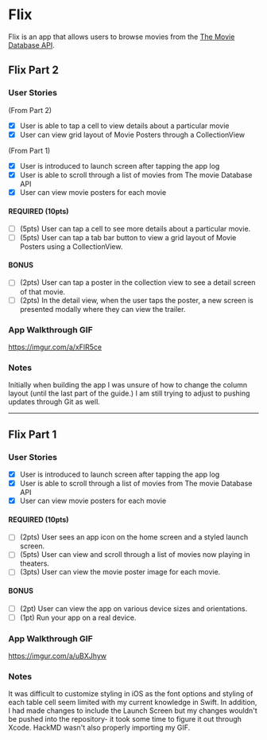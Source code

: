 # Flix

Flix is an app that allows users to browse movies from the [The Movie Database API](http://docs.themoviedb.apiary.io/#).

## Flix Part 2

### User Stories
(From Part 2)
- [x] User is able to tap a cell to view details about a particular movie
- [x] User can view grid layout of Movie Posters through a CollectionView 

(From Part 1)
- [x] User is introduced to launch screen after tapping the app log
- [x] User is able to scroll through a list of movies from The movie Database API
- [x] User can view movie posters for each movie

#### REQUIRED (10pts)
- [ ] (5pts) User can tap a cell to see more details about a particular movie.
- [ ] (5pts) User can tap a tab bar button to view a grid layout of Movie Posters using a CollectionView.

#### BONUS
- [ ] (2pts) User can tap a poster in the collection view to see a detail screen of that movie.
- [ ] (2pts) In the detail view, when the user taps the poster, a new screen is presented modally where they can view the trailer.

### App Walkthrough GIF
https://imgur.com/a/xFlR5ce

### Notes
Initially when building the app I was unsure of how to change the column layout (until the last part of the guide.) I am still trying to adjust to pushing updates through Git as well.

---

## Flix Part 1

### User Stories
- [x] User is introduced to launch screen after tapping the app log
- [x] User is able to scroll through a list of movies from The movie Database API
- [x] User can view movie posters for each movie

#### REQUIRED (10pts)
- [ ] (2pts) User sees an app icon on the home screen and a styled launch screen.
- [ ] (5pts) User can view and scroll through a list of movies now playing in theaters.
- [ ] (3pts) User can view the movie poster image for each movie.

#### BONUS
- [ ] (2pt) User can view the app on various device sizes and orientations.
- [ ] (1pt) Run your app on a real device.

### App Walkthrough GIF
https://imgur.com/a/uBXJhyw

### Notes
It was difficult to customize styling in iOS as the font options and styling of each table cell seem limited with my current knowledge in Swift. In addition, I had made changes to include the Launch Screen but my changes wouldn't be pushed into the repository- it took some time to figure it out through Xcode. HackMD wasn't also properly importing my GIF. 
